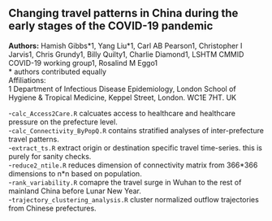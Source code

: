 ## Changing travel patterns in China during the early stages of the COVID-19 pandemic

**Authors:** Hamish Gibbs\*1, Yang Liu\*1, Carl AB Pearson1, Christopher I Jarvis1, Chris Grundy1, Billy Quilty1, Charlie Diamond1, LSHTM CMMID COVID-19 working group1, Rosalind M Eggo1  
\* authors contributed equally  
Affiliations:  
1 Department of Infectious Disease Epidemiology, London School of Hygiene & Tropical Medicine, Keppel Street, London. WC1E 7HT. UK  

-`calc_Access2Care.R` calcuates access to healthcare and healthcare pressure on the prefecture level.  
-`calc_Connectivity_ByPopQ.R` contains stratified analyses of inter-prefecture travel patterns.  
-`extract_ts.R` extract origin or destination specific travel time\-series. this is purely for sanity checks.    
-`reduce2_ntile.R` reduces dimension of connectivity matrix from 366\*366 dimensions to n\*n based on population.  
-`rank_variability.R` comapre the travel surge in Wuhan to the rest of mainland China before Lunar New Year.  
-`trajectory_clustering_analysis.R` cluster normalized outflow trajectories from Chinese prefectures. 
